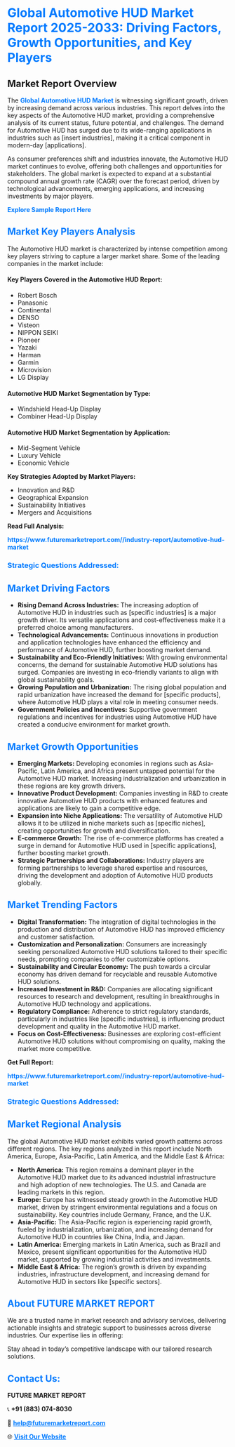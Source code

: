 <h1 style="color: #007BFF;">Global Automotive HUD Market Report 2025-2033: Driving Factors, Growth Opportunities, and Key Players</h1>

<section id="overview">
<h2>Market Report Overview</h2>
<p>The <a href="https://www.futuremarketreport.com//industry-report/automotive-hud-market" style="color: #007BFF; text-decoration: none;"><strong>Global Automotive HUD Market</strong></a> is witnessing significant growth, driven by increasing demand across various industries. This report delves into the key aspects of the Automotive HUD market, providing a comprehensive analysis of its current status, future potential, and challenges. The demand for Automotive HUD has surged due to its wide-ranging applications in industries such as [insert industries], making it a critical component in modern-day [applications].</p>
<p>As consumer preferences shift and industries innovate, the Automotive HUD market continues to evolve, offering both challenges and opportunities for stakeholders. The global market is expected to expand at a substantial compound annual growth rate (CAGR) over the forecast period, driven by technological advancements, emerging applications, and increasing investments by major players.</p>
</section>

<section id="overview">
<p><a href="https://www.futuremarketreport.com//request-sample/reportId=56981" style="color: #007BFF; text-decoration: none;"><strong>Explore Sample Report Here</strong></a></p>
</section>

<section id="key-players">
<h2 style="color: #007BFF;">Market Key Players Analysis</h2>
<p>The Automotive HUD market is characterized by intense competition among key players striving to capture a larger market share. Some of the leading companies in the market include:</p>
<h4>Key Players Covered in the Automotive HUD Report:</h4>
<ul><li>Robert Bosch</li><li>Panasonic</li><li>Continental</li><li>DENSO</li><li>Visteon</li><li>NIPPON SEIKI</li><li>Pioneer</li><li>Yazaki</li><li>Harman</li><li>Garmin</li><li>Microvision</li><li>LG Display</li></ul>
<h4>Automotive HUD Market Segmentation by Type:</h4>
<ul><li>Windshield Head-Up Display</li><li>Combiner Head-Up Display</li></ul>

<h4>Automotive HUD Market Segmentation by Application:</h4>
<ul><li>Mid-Segment Vehicle</li><li>Luxury Vehicle</li><li>Economic Vehicle</li></ul>
<p><strong>Key Strategies Adopted by Market Players:</strong></p>
<ul>
<li>Innovation and R&D</li>
<li>Geographical Expansion</li>
<li>Sustainability Initiatives</li>
<li>Mergers and Acquisitions</li>
</ul>
</section>

<section>
<p><strong>Read Full Analysis: </strong></p><a href="https://www.futuremarketreport.com//industry-report/automotive-hud-market" style="color: #007BFF; text-decoration: none;"><strong>https://www.futuremarketreport.com//industry-report/automotive-hud-market</strong></a>
<h3 style="color: #007BFF;">Strategic Questions Addressed:</h3>
</section>

<section id="driving-factors">
<h2 style="color: #007BFF;">Market Driving Factors</h2>
<ul>
<li><strong>Rising Demand Across Industries:</strong> The increasing adoption of Automotive HUD in industries such as [specific industries] is a major growth driver. Its versatile applications and cost-effectiveness make it a preferred choice among manufacturers.</li>
<li><strong>Technological Advancements:</strong> Continuous innovations in production and application technologies have enhanced the efficiency and performance of Automotive HUD, further boosting market demand.</li>
<li><strong>Sustainability and Eco-Friendly Initiatives:</strong> With growing environmental concerns, the demand for sustainable Automotive HUD solutions has surged. Companies are investing in eco-friendly variants to align with global sustainability goals.</li>
<li><strong>Growing Population and Urbanization:</strong> The rising global population and rapid urbanization have increased the demand for [specific products], where Automotive HUD plays a vital role in meeting consumer needs.</li>
<li><strong>Government Policies and Incentives:</strong> Supportive government regulations and incentives for industries using Automotive HUD have created a conducive environment for market growth.</li>
</ul>
</section>

<section id="growth-opportunities">
<h2 style="color: #007BFF;">Market Growth Opportunities</h2>
<ul>
<li><strong>Emerging Markets:</strong> Developing economies in regions such as Asia-Pacific, Latin America, and Africa present untapped potential for the Automotive HUD market. Increasing industrialization and urbanization in these regions are key growth drivers.</li>
<li><strong>Innovative Product Development:</strong> Companies investing in R&D to create innovative Automotive HUD products with enhanced features and applications are likely to gain a competitive edge.</li>
<li><strong>Expansion into Niche Applications:</strong> The versatility of Automotive HUD allows it to be utilized in niche markets such as [specific niches], creating opportunities for growth and diversification.</li>
<li><strong>E-commerce Growth:</strong> The rise of e-commerce platforms has created a surge in demand for Automotive HUD used in [specific applications], further boosting market growth.</li>
<li><strong>Strategic Partnerships and Collaborations:</strong> Industry players are forming partnerships to leverage shared expertise and resources, driving the development and adoption of Automotive HUD products globally.</li>
</ul>
</section>

<section id="trending-factors">
<h2 style="color: #007BFF;">Market Trending Factors</h2>
<ul>
<li><strong>Digital Transformation:</strong> The integration of digital technologies in the production and distribution of Automotive HUD has improved efficiency and customer satisfaction.</li>
<li><strong>Customization and Personalization:</strong> Consumers are increasingly seeking personalized Automotive HUD solutions tailored to their specific needs, prompting companies to offer customizable options.</li>
<li><strong>Sustainability and Circular Economy:</strong> The push towards a circular economy has driven demand for recyclable and reusable Automotive HUD solutions.</li>
<li><strong>Increased Investment in R&D:</strong> Companies are allocating significant resources to research and development, resulting in breakthroughs in Automotive HUD technology and applications.</li>
<li><strong>Regulatory Compliance:</strong> Adherence to strict regulatory standards, particularly in industries like [specific industries], is influencing product development and quality in the Automotive HUD market.</li>
<li><strong>Focus on Cost-Effectiveness:</strong> Businesses are exploring cost-efficient Automotive HUD solutions without compromising on quality, making the market more competitive.</li>
</ul>
</section>

<section>
<p><strong>Get Full Report: </strong></p><a href="https://www.futuremarketreport.com//industry-report/automotive-hud-market" style="color: #007BFF; text-decoration: none;"><strong>https://www.futuremarketreport.com//industry-report/automotive-hud-market</strong></a>
<h3 style="color: #007BFF;">Strategic Questions Addressed:</h3>
</section>


<section id="regional-analysis">
<h2 style="color: #007BFF;">Market Regional Analysis</h2>
<p>The global Automotive HUD market exhibits varied growth patterns across different regions. The key regions analyzed in this report include North America, Europe, Asia-Pacific, Latin America, and the Middle East & Africa:</p>
<ul>
<li><strong>North America:</strong> This region remains a dominant player in the Automotive HUD market due to its advanced industrial infrastructure and high adoption of new technologies. The U.S. and Canada are leading markets in this region.</li>
<li><strong>Europe:</strong> Europe has witnessed steady growth in the Automotive HUD market, driven by stringent environmental regulations and a focus on sustainability. Key countries include Germany, France, and the U.K.</li>
<li><strong>Asia-Pacific:</strong> The Asia-Pacific region is experiencing rapid growth, fueled by industrialization, urbanization, and increasing demand for Automotive HUD in countries like China, India, and Japan.</li>
<li><strong>Latin America:</strong> Emerging markets in Latin America, such as Brazil and Mexico, present significant opportunities for the Automotive HUD market, supported by growing industrial activities and investments.</li>
<li><strong>Middle East & Africa:</strong> The region’s growth is driven by expanding industries, infrastructure development, and increasing demand for Automotive HUD in sectors like [specific sectors].</li>
</ul>
</section>

<footer>
<h2 style="color: #007BFF;">About FUTURE MARKET REPORT</h2>
<p>We are a trusted name in market research and advisory services, delivering actionable insights and strategic support to businesses across diverse industries. Our expertise lies in offering:</p>

<p>Stay ahead in today’s competitive landscape with our tailored research solutions.</p>

<h2 style="color: #007BFF;">Contact Us:</h2>
<p><strong>FUTURE MARKET REPORT</strong></p>
<p>📞 <strong>+91 (883) 074-8030</strong></p>
<p>📧 <strong><a href="mailto:help@futuremarketreport.com" style="color: #007BFF;">help@futuremarketreport.com</a></strong></p>
<p>🌐 <strong><a href="https://www.futuremarketreport.com/" style="color: #007BFF;">Visit Our Website</a></strong></p>
</footer>